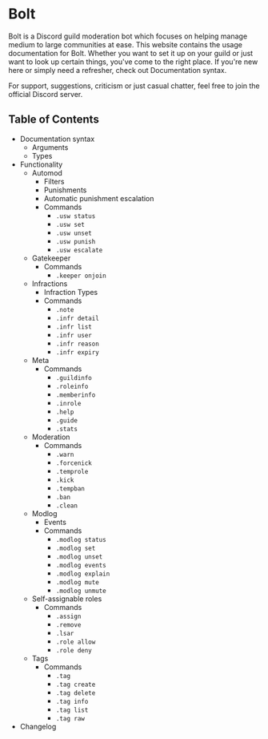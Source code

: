 <style>a{text-decoration:none;}</style>

# Bolt
Bolt is a Discord guild moderation bot which focuses on helping manage medium to large communities at ease.
This website contains the usage documentation for Bolt.
Whether you want to set it up on your guild or just want to look up certain things, you've come to the right place.
If you're new here or simply need a refresher, check out [Documentation syntax](documentation_syntax).

For support, suggestions, criticism or just casual chatter, feel free to join the [official Discord server](https://discord.gg/5REguKf).

## Table of Contents
* [Documentation syntax](documentation_syntax)
  * [Arguments](documentation_syntax#arguments)
  * [Types](documentation_syntax#types)
* Functionality
  * [Automod](cogs/automod)
    * [Filters](cogs/automod#filters)
    * [Punishments](cogs/automod#punishments)
    * [Automatic punishment escalation](cogs/automod#automatic_punishment_escalation)
    * [Commands](cogs/automod#commands)
      * [`.usw status`](cogs/automod#usw-status)
      * [`.usw set`](cogs/automod#usw-set-ltrulestrgt-ltcountintgt-per-ltintervalintgt)
      * [`.usw unset`](cogs/automod#usw-unset-ltrulestrgt)
      * [`.usw punish`](cogs/automod#usw-punish-ltpunishmentgt)
      * [`.usw escalate`](cogs/automod#usw-escalate-onoff)
  * [Gatekeeper](cogs/gatekeeper)
    * [Commands](cogs/gatekeeper#commands)
      * [`.keeper onjoin`](cogs/gatekeeper#onjoin-ltactiongt)
  * [Infractions](cogs/infractions)
    * [Infraction Types](cogs/infractions#infraction-types)
    * [Commands](cogs/infractions#commands)
      * [`.note`](cogs/infractions#note-ltusermembergt-ltnotestrgt)
      * [`.infr detail`](cogs/infractions#infr-detail-ltidintgt)
      * [`.infr list`](cogs/infractions#infr-list-typestr)
      * [`.infr user`](cogs/infractions#infr-user-ltusersnowflakemembergt)
      * [`.infr reason`](cogs/infractions#infr-reason-ltidintgt-ltnew_reasonstrgt)
      * [`.infr expiry`](cogs/infractions#infr-expiry-ltidintgt-ltnew_expirydurationgt)
  * [Meta](cogs/meta)
    * [Commands](cogs/meta#commands)
      * [`.guildinfo`](cogs/meta#guildinfo-guildsnowflake)
      * [`.roleinfo`](cogs/meta#roleinfo-ltrolerolegt)
      * [`.memberinfo`](cogs/meta#memberinfo-membermember)
      * [`.inrole`](cogs/meta#inrole-rolerole)
      * [`.help`](cogs/meta#help-commandstr)
      * [`.guide`](cogs/meta#guide)
      * [`.stats`](cogs/meta#stats)
  * [Moderation](cogs/moderation)
    * [Commands](cogs/moderation#commands)
      * [`.warn`](cogs/moderation#warn-ltusermembergt-ltreasonstrgt)
      * [`.forcenick`](cogs/moderation#forcenick-ltusermembergt-ltdurationdurationgt-nickstr)
      * [`.temprole`](cogs/moderation#temprole-ltusermembergt-ltrolerolegt-ltdurationdurationgt-reasonstr)
      * [`.kick`](cogs/moderation#kick-ltusermembergt-reasonstr)
      * [`.tempban`](cogs/moderation#tempban-ltusersnowflakemembergt-ltdurationdurationgt-reasonstr)
      * [`.ban`](cogs/moderation#ban-ltusersnowflakemembergt-reasonstr)
      * [`.clean`](cogs/moderation#clean)
  * [Modlog](cogs/modlog)
    * [Events](cogs/modlog#events)
    * [Commands](cogs/modlog#commands)
      * [`.modlog status`](cogs/modlog#modlog-status)
      * [`.modlog set`](cogs/modlog#modlog-set-lteventstrgt-ltchanneltextchannelgt)
      * [`.modlog unset`](cogs/modlog#modlog-unset-lteventstrgt)
      * [`.modlog events`](cogs/modlog#modlog-events)
      * [`.modlog explain`](cogs/modlog#modlog-explain-lteventstrgt)
      * [`.modlog mute`](cogs/modlog#modlog-mute)
      * [`.modlog unmute`](cogs/modlog#modlog-unmute)
  * [Self-assignable roles](cogs/self_assignable_roles)
    * [Commands](cogs/self_assignable_roles#commands)
      * [`.assign`](cogs/self_assignable_roles#assign-ltrolerolegt)
      * [`.remove`](cogs/self_assignable_roles#remove-ltrolerolegt)
      * [`.lsar`](cogs/self_assignable_roles#lsar)
      * [`.role allow`](cogs/self_assignable_roles#role-allow-ltrolerolegt)
      * [`.role deny`](cogs/self_assignable_roles#role-deny-ltrolerolegt)
  * [Tags](cogs/tags)
    * [Commands](cogs/tags#commands)
      * [`.tag`](cogs/tags#tag-ltnamestrgt)
      * [`.tag create`](cogs/tags#tag-create-ltnamestrgt-ltcontentstrgt)
      * [`.tag delete`](cogs/tags#tag-delete-ltnamestrgt)
      * [`.tag info`](cogs/tags#tag-info-ltnamestrgt)
      * [`.tag list`](cogs/tags#tag-list)
      * [`.tag raw`](cogs/tags#tag-raw-ltnamestrgt)
* [Changelog](changelog)
